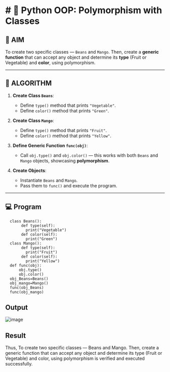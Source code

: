 # # 🐍 Python OOP: Polymorphism with Classes

## 🎯 AIM

To create two specific classes — `Beans` and `Mango`. Then, create a **generic function** that can accept any object and determine its **type** (Fruit or Vegetable) and **color**, using polymorphism.

---

## 🧠 ALGORITHM

1. **Create Class `Beans`**:
   - Define `type()` method that prints `"Vegetable"`.
   - Define `color()` method that prints `"Green"`.

2. **Create Class `Mango`**:
   - Define `type()` method that prints `"Fruit"`.
   - Define `color()` method that prints `"Yellow"`.

3. **Define Generic Function `func(obj)`**:
   - Call `obj.type()` and `obj.color()` — this works with both `Beans` and `Mango` objects, showcasing **polymorphism**.

4. **Create Objects**:
   - Instantiate `Beans` and `Mango`.
   - Pass them to `func()` and execute the program.

---

## 💻 Program
      class Beans(): 
           def type(self): 
             print("Vegetable") 
           def color(self):
             print("Green") 
      class Mango(): 
           def type(self): 
             print("Fruit") 
           def color(self): 
             print("Yellow")      
      def func(obj): 
          obj.type()
          obj.color()
      obj_Beans=Beans()
      obj_mango=Mango()
      func(obj_Beans) 
      func(obj_mango)
## Output
![image](https://github.com/user-attachments/assets/d63763b5-fb95-466a-b821-204320a1a774)

## Result
Thus, To create two specific classes — Beans and Mango. Then, create a generic function that can accept any object and determine its type (Fruit or Vegetable) and color, using polymorphism is verified and executed successfully.

